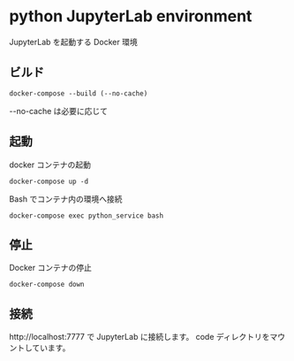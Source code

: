 # python JupyterLab environment

JupyterLab を起動する Docker 環境

## ビルド

```(bash)
docker-compose --build (--no-cache)
```

--no-cache は必要に応じて

## 起動

docker コンテナの起動

```(bash)
docker-compose up -d
```

Bash でコンテナ内の環境へ接続

```(bash)
docker-compose exec python_service bash
```

## 停止

Docker コンテナの停止

```(bash)
docker-compose down
```

## 接続

http://localhost:7777 で JupyterLab に接続します。
code ディレクトリをマウントしています。
